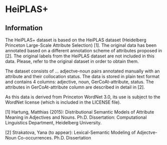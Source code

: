 # HeiPLAS+

## Information

The HeiPLAS+ dataset is based on the HeiPLAS dataset (Heidelberg Princeton Large-Scale Attribute Selection) [1]. The original data has been annotated based on a different annotation scheme of attributes proposed in [2]. The original labels from the HeiPLAS dataset are not included in this data. Please, refer to the original dataset in order to obtain them.

The dataset consists of ... adjectve-noun pairs annotated manually with an attribute and their collocation status. The data is stored in plain text format and contains 4 columns: adjective, noun, GerCoAt-attribute, status. The attributes in GerCoAt-attribute column are described in detail in [2].


As this data is derived from Princeton WordNet 3.0, its use is subject to
the WordNet license (which is included in the LICENSE file).

[1] Hartung, Matthias (2015): Distributional Semantic Models of Attribute
Meaning in Adjectives and Nouns. Ph.D. Dissertation: Computational
Linguistics Department, Heidelberg University.


[2] Strakatova, Yana (to appear): Lexical-Semantic Modeling of Adjectve-Noun Co-occurrences. Ph.D. Dissertation 
